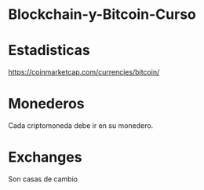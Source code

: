 # Blockchain-y-Bitcoin-Curso

# Estadisticas

https://coinmarketcap.com/currencies/bitcoin/

# Monederos

Cada criptomoneda debe ir en su monedero.

# Exchanges

Son casas de cambio
